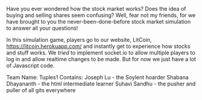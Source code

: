 Have you ever wondered how the stock market works? Does the idea of buying and selling shares seem confusing? 
Well, fear not my friends, for we have brought to you the never-been-done-before stock market simulation to answer all your questions!

In this simulation game, players go to our website, LitCoin, https://litcoin.herokuapp.com/ and instantly get to experience how
stocks and stuff works. We *tried* to implement socket.io to allow multiple players to log in and allow realtime changes to be made. But for now we just have a lot of Javascript code. 


Team Name: Tuples1
Contains: Joseph Lu - the Soylent hoarder
          <nl>Shabana Dhayananth - the html intermediate learner
          <nl>Suhavi Sandhu - the pusher and puller of all gits everywhere
